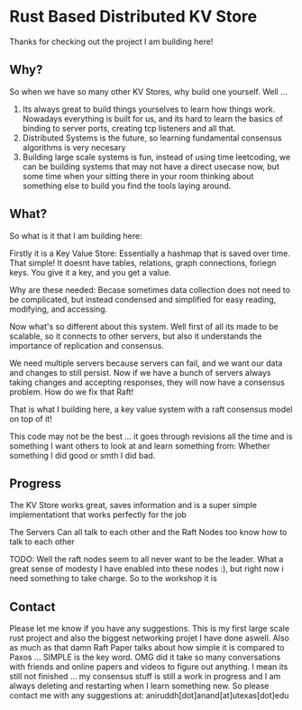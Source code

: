 # Rust Based Distributed KV Store
Thanks for checking out the project I am building here!
## Why?
So when we have so many other KV Stores, why build one yourself.
Well ...
1) Its always great to build things yourselves to learn how things work.
Nowadays everything is built for us, and its hard to learn the basics of binding
to server ports, creating tcp listeners and all that.
2) Distributed Systems is the future, so learning fundamental consensus
algorithms is very necesary
3) Building large scale systems is fun, instead of using time leetcoding, we can
be building systems that may not have a direct usecase now, but some time when
your sitting there in your room thinking about something else to build you find
the tools laying around.

## What?
So what is it that I am building here:

Firstly it is a Key Value Store: Essentially a hashmap that is saved over time. 
That simple! 
It doesnt have tables, relations, graph connections, foriegn keys.
You give it a key, and you get a value.

Why are these needed: Becase sometimes data collection does not need to be
complicated, but instead condensed and simplified for easy reading, modifying,
and accessing.

Now what's so different about this system. Well first of all its made to be
scalable, so it connects to other servers, but also it understands the
importance of replication and consensus.

We need multiple servers because servers can fail, and we want our data and
changes to still persist. Now if we have a bunch of servers always taking
changes and accepting responses, they will now have a consensus problem. How do
we fix that Raft!

That is what I building here, a key value system with a raft consensus model on
top of it!

This code may not be the best ... it goes through revisions all the time and is
something I want others to look at and learn something from: Whether something I
did good or smth I did bad.

## Progress

The KV Store works great, saves information and is a super simple
implementationt that works perfectly for the job

The Servers Can all talk to each other and the Raft Nodes too know how to talk
to each other

TODO: Well the raft nodes seem to all never want to be the leader. What a great
sense of modesty I have enabled into these nodes :), but right now i need
something to take charge. So to the workshop it is

## Contact
Please let me know if you have any suggestions. This is my first large scale
rust project and also the biggest networking projet I have done aswell. Also as
much as that damn Raft Paper talks about how simple it is compared to Paxos ...
SIMPLE is the key word. OMG did it take so many conversations with friends and
online papers and videos to figure out anything. I mean its still not finished
... my consensus stuff is still a work in progress and I am always deleting and
restarting when I learn something new. So please contact me with any
suggestions at:
aniruddh[dot]anand[at]utexas[dot]edu
